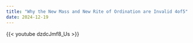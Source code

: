 ```yaml
---
title: "Why the New Mass and New Rite of Ordination are Invalid 4of5"
date: 2024-12-19
---
```


{{< youtube dzdcJmf8_Us >}}
